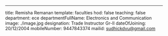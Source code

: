 ---
title: Remisha Remanan
template: faculties
hod: false
teaching: false
department: ece
departmentFullName: Electronics and Communication
image: ./image.jpg
designation: Trade Instructor Gr-II
dateOfJoining: 20/12/2004
mobileNumber: 9447843374
mailid: sudhickdvu@gmail.com
